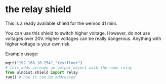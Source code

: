 # the relay shield
This is a ready available shield for the wemos d1 mini.

You can use this shield to switch higher voltage.
However, do not use voltages over 20V. Higher voltages can be really dangerous.
Anything with higher voltage is your own risk.

Example usage:
```python
mqtt("192.168.10.254","testfloor")
# this adds already an output object with the name relay
from ulnoiot.shield import relay
run() # now it can be addressed
```
